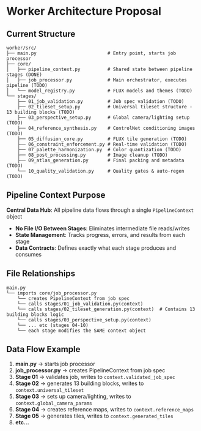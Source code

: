 # Worker Architecture Proposal

## Current Structure

```
worker/src/
├── main.py                          # Entry point, starts job processor
├── core/
│   ├── pipeline_context.py          # Shared state between pipeline stages (DONE)
│   ├── job_processor.py             # Main orchestrator, executes pipeline (TODO)
│   └── model_registry.py            # FLUX models and themes (TODO)
└── stages/
    ├── 01_job_validation.py         # Job spec validation (TODO)
    ├── 02_tileset_setup.py          # Universal tileset structure - 13 building blocks (TODO)
    ├── 03_perspective_setup.py      # Global camera/lighting setup (TODO)
    ├── 04_reference_synthesis.py    # ControlNet conditioning images (TODO)
    ├── 05_diffusion_core.py         # FLUX tile generation (TODO)
    ├── 06_constraint_enforcement.py # Real-time validation (TODO)
    ├── 07_palette_harmonization.py  # Color quantization (TODO)
    ├── 08_post_processing.py        # Image cleanup (TODO)
    ├── 09_atlas_generation.py       # Final packing and metadata (TODO)
    └── 10_quality_validation.py     # Quality gates & auto-regen (TODO)
```

## Pipeline Context Purpose

**Central Data Hub**: All pipeline data flows through a single `PipelineContext` object
- **No File I/O Between Stages**: Eliminates intermediate file reads/writes
- **State Management**: Tracks progress, errors, and results from each stage
- **Data Contracts**: Defines exactly what each stage produces and consumes

## File Relationships

```
main.py
└── imports core/job_processor.py
    └── creates PipelineContext from job spec
    └── calls stages/01_job_validation.py(context)
    └── calls stages/02_tileset_generation.py(context)  # Contains 13 building blocks logic
    └── calls stages/03_perspective_setup.py(context)
    └── ... etc (stages 04-10)
    └── each stage modifies the SAME context object
```

## Data Flow Example

1. **main.py** → starts job processor
2. **job_processor.py** → creates PipelineContext from job spec
3. **Stage 01** → validates job, writes to `context.validated_job_spec`
4. **Stage 02** → generates 13 building blocks, writes to `context.universal_tileset`
5. **Stage 03** → sets up camera/lighting, writes to `context.global_camera_params`
6. **Stage 04** → creates reference maps, writes to `context.reference_maps`
7. **Stage 05** → generates tiles, writes to `context.generated_tiles`
8. **etc...**
